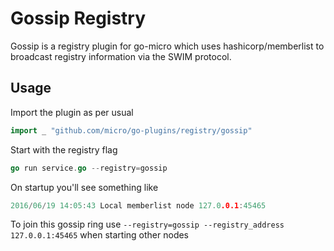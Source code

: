 # Gossip Registry

Gossip is a registry plugin for go-micro which uses hashicorp/memberlist to broadcast registry information
via the SWIM protocol.

## Usage

Import the plugin as per usual

```go
import _ "github.com/micro/go-plugins/registry/gossip"
```

Start with the registry flag

```go
go run service.go --registry=gossip
```

On startup you'll see something like

```go
2016/06/19 14:05:43 Local memberlist node 127.0.0.1:45465
```

To join this gossip ring use `--registry=gossip --registry_address 127.0.0.1:45465` when starting other nodes
